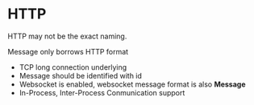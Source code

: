 # HTTP

HTTP may not be the exact naming.

Message only borrows HTTP format


- TCP long connection underlying
- Message should be identified with id
- Websocket is enabled, websocket message format is also **Message**
- In-Process, Inter-Process Conmunication support
